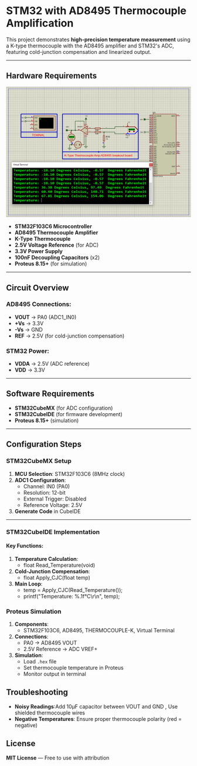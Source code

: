 # STM32 with AD8495 Thermocouple Amplification  

This project demonstrates **high-precision temperature measurement** using a K-type thermocouple with the AD8495 amplifier and STM32's ADC, featuring cold-junction compensation and linearized output.  

---

## Hardware Requirements  
![AD8495 Circuit Diagram](circuit.png)  
- **STM32F103C6 Microcontroller**  
- **AD8495 Thermocouple Amplifier**  
- **K-Type Thermocouple**  
- **2.5V Voltage Reference** (for ADC)  
- **3.3V Power Supply**  
- **100nF Decoupling Capacitors** (x2)  
- **Proteus 8.15+** (for simulation)  

---

## Circuit Overview  
### AD8495 Connections:  
- **VOUT** → PA0 (ADC1_IN0)  
- **+Vs** → 3.3V  
- **-Vs** → GND  
- **REF** → 2.5V (for cold-junction compensation)  
### STM32 Power:  
- **VDDA** → 2.5V (ADC reference)  
- **VDD** → 3.3V  

---

## Software Requirements  
- **STM32CubeMX** (for ADC configuration)  
- **STM32CubeIDE** (for firmware development)  
- **Proteus 8.15+** (simulation)  

---

## Configuration Steps  

### STM32CubeMX Setup  
1. **MCU Selection**: STM32F103C6 (8MHz clock)  
2. **ADC1 Configuration**:  
   - Channel: IN0 (PA0)  
   - Resolution: 12-bit  
   - External Trigger: Disabled  
   - Reference Voltage: 2.5V  
3. **Generate Code** in CubeIDE  

---

### STM32CubeIDE Implementation  
#### Key Functions:  
1. **Temperature Calculation**:  
    - float Read_Temperature(void) 
2. **Cold-Junction Compensation**:
    - float Apply_CJC(float temp)
3. **Main Loop**:
    - temp = Apply_CJC(Read_Temperature());
    - printf("Temperature: %.1f°C\r\n", temp);

### Proteus Simulation  
1. **Components**:  
    - STM32F103C6, AD8495, THERMOCOUPLE-K, Virtual Terminal
2. **Connections**:  
    - PA0 → AD8495 VOUT
    - 2.5V Reference → ADC VREF+
3. **Simulation**:  
   - Load `.hex` file  
   - Set thermocouple temperature in Proteus
   - Monitor output in terminal

## Troubleshooting  
- **Noisy Readings**:Add 10µF capacitor between VOUT and GND , Use shielded thermocouple wires
- **Negative Temperatures**: Ensure proper thermocouple polarity (red = negative)

## License  
**MIT License** — Free to use with attribution  